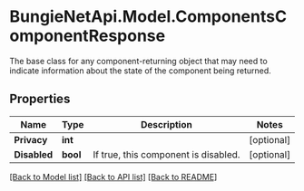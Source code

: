 # BungieNetApi.Model.ComponentsComponentResponse
The base class for any component-returning object that may need to indicate information about the state of the component being returned.
## Properties

Name | Type | Description | Notes
------------ | ------------- | ------------- | -------------
**Privacy** | **int** |  | [optional] 
**Disabled** | **bool** | If true, this component is disabled. | [optional] 

[[Back to Model list]](../README.md#documentation-for-models) [[Back to API list]](../README.md#documentation-for-api-endpoints) [[Back to README]](../README.md)

